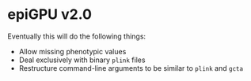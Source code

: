 epiGPU v2.0
===========

Eventually this will do the following things:
- Allow missing phenotypic values
- Deal exclusively with binary `plink` files
- Restructure command-line arguments to be similar to `plink` and `gcta`

